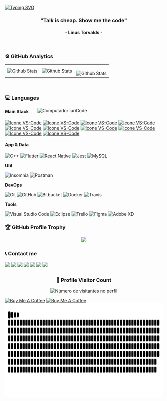 [![Typing SVG](https://readme-typing-svg.herokuapp.com?color=FF3670&size=35&center=true&vCenter=true&width=1000&lines=Welcome+to+my+GitHub+profile!;My+name+is+Vitor+C.+Silva;I'm+Software+Engineer+and+Developer)](https://git.io/typing-svg)

<h3 align="center">"Talk is cheap. Show me the code"</h3>
<h4 align="center">- Linus Torvalds -</h4>
<br>

### ⚙️ GitHub Analytics

<table>
  <tr>
    <td>
      <img
        align="left"
        src="https://github-readme-stats.vercel.app/api?username=vitorcaetanodev&theme=dark&hide_border=false"
        alt="Github Stats"
      />
    </td>
    <td>
     <img
        align="left"
        src="https://github-readme-streak-stats.herokuapp.com/?user=vitorcaetanodev&theme=dark&hide_border=false"
        alt="Github Stats"
      />
    </td>
    <td>
      <br />
       <img
        align="left"
        src="https://github-readme-stats.vercel.app/api/top-langs/?username=vitorcaetanodev&theme=dark&hide_border=false&count_private=true&layout=compact&hide_progress=true"
        alt="Github Stats"
      />
    </td>
  </tr>
</table>


<br>

### 💻 Languages

<img src="https://raw.githubusercontent.com/MicaelliMedeiros/micaellimedeiros/master/image/computer-illustration.png" min-width="400px" max-width="400px" width="400px" align="right" alt="Computador iuriCode">

#### Main Stack
  [<img height="48px" width="48px" alt="Icone VS-Code" src="https://skillicons.dev/icons?i=html"/>](https://developer.mozilla.org/en-US/docs/Web/HTML)
  [<img height="48px" width="48px" alt="Icone VS-Code" src="https://skillicons.dev/icons?i=css"/>](https://developer.mozilla.org/en-US/docs/Web/CSS)
  [<img height="48px" width="48px" alt="Icone VS-Code" src="https://skillicons.dev/icons?i=js"/>](https://developer.mozilla.org/en-US/docs/Web/JavaScript)
  [<img height="48px" width="48px" alt="Icone VS-Code" src="https://skillicons.dev/icons?i=cs"/>](https://dotnet.microsoft.com/pt-br/languages/csharp)
  [<img height="48px" width="48px" alt="Icone VS-Code" src="https://skillicons.dev/icons?i=net"/>](https://dotnet.microsoft.com/pt-br/)
  [<img height="48px" width="48px" alt="Icone VS-Code" src="https://skillicons.dev/icons?i=nodejs"/>](https://nodejs.org/en)
  [<img height="48px" width="48px" alt="Icone VS-Code" src="https://skillicons.dev/icons?i=react"/>](https://react.dev/)
  [<img height="48px" width="48px" alt="Icone VS-Code" src="https://skillicons.dev/icons?i=python"/>](https://sass-lang.com/)
  [<img height="48px" width="48px" alt="Icone VS-Code" src="https://skillicons.dev/icons?i=java"/>](https://www.java.com/pt-BR/)
  [<img height="48px" width="48px" alt="Icone VS-Code" src="https://skillicons.dev/icons?i=php"/>](https://www.php.net/)


#### App & Data

![C++](https://img.shields.io/badge/-C++-333333?style=flat&logo=C%2B%2B&logoColor=00599C)
![Flutter](https://img.shields.io/badge/-Flutter-333333?style=flat&logo=Flutter)
![React Native](https://img.shields.io/badge/-React%20Native-333333?style=flat&logo=react)
![Jest](https://img.shields.io/badge/-Jest-333333?style=flat&logo=jest)
![MySQL](https://img.shields.io/badge/-MySQL-333333?style=flat&logo=mysql)

**Util**

![Insomnia](https://img.shields.io/badge/-Insomnia-333333?style=flat&logo=insomnia)
![Postman](https://img.shields.io/badge/-Postman-333333?style=flat&logo=postman)

**DevOps**

![Git](https://img.shields.io/badge/-Git-333333?style=flat&logo=git)
![GitHub](https://img.shields.io/badge/-GitHub-333333?style=flat&logo=github)
![Bitbucket](https://img.shields.io/badge/-Bitbucket-333333?style=flat&logo=bitbucket)
![Docker](https://img.shields.io/badge/-Docker-333333?style=flat&logo=docker)
![Travis](https://img.shields.io/badge/-Travis-333333?style=flat&logo=travis)

**Tools**

![Visual Studio Code](https://img.shields.io/badge/-Visual%20Studio%20Code-333333?style=flat&logo=visual-studio-code&logoColor=007ACC)
![Eclipse](https://img.shields.io/badge/-Eclipse-333333?style=flat&logo=eclipse-ide&logoColor=2C2255)
![Trello](https://img.shields.io/badge/-Trello-333333?style=flat&logo=trello&logoColor=007ACC)
![Figma](https://img.shields.io/badge/-Figma-333333?style=flat&logo=figma&logoColor=007ACC)
![Adobe XD](https://img.shields.io/badge/-Adobe%20XD-333333?style=flat&logo=adobe-xd&logoColor=007ACC)
<br>

### 🏆 GitHub Profile Trophy

<p align="center">
  <a
    href="https://github.com/ryo-ma/github-profile-trophy"
    title="repositório de troféus"
  >
    <img
      width="800"
      src="https://github-profile-trophy.vercel.app/?username=iuricode&column=8&theme=darkhub&no-frame=true&no-bg=true"
    />
  </a>
</p>


### 📞 Contact me

  
  <a href="https://www.youtube.com/channel/UCjEW9vUlRT_nelFlfkIFVLg" target="_blank"><img src="https://img.shields.io/badge/YouTube-FF0000?style=for-the-badge&logo=youtube&logoColor=white" target="_blank"></a>
  <a href="https://www.instagram.com/vitor_caetano_silva/" target="_blank"><img src="https://img.shields.io/badge/-Instagram-%23E4405F?style=for-the-badge&logo=instagram&logoColor=white" target="_blank"></a>
 	<a href="https://www.twitch.tv/vitor_caetano_silva" target="_blank"><img src="https://img.shields.io/badge/Twitch-9146FF?style=for-the-badge&logo=twitch&logoColor=white" target="_blank"></a>
 <a href="https://discord.gg/h8SQEryn" target="_blank"><img src="https://img.shields.io/badge/Discord-7289DA?style=for-the-badge&logo=discord&logoColor=white" target="_blank"></a> 
  <a href = "mailto:vitorcaetanoweb@gmail.com"><img src="https://img.shields.io/badge/-Gmail-%23333?style=for-the-badge&logo=gmail&logoColor=white" target="_blank"></a>
  <a href="https://www.linkedin.com/in/vitorcaetanos" target="_blank"><img src="https://img.shields.io/badge/-LinkedIn-%230077B5?style=for-the-badge&logo=linkedin&logoColor=white" target="_blank"></a> 
  <a href="https://api.whatsapp.com/send?phone=5511960621451&text=Ol%C3%A1,%20gostaria%20de%20falar%20com%20voc%C3%AA%20sobre..." target="_blank"><img src="https://img.shields.io/badge/-WhatsApp-25d366?style=for-the-badge&labelColor=25d366&logo=whatsapp&logoColor=white" target="_blank"></a> 
  ##
  

<div align="center">
  <h3><b>📍 Profile Visitor Count</b></h3>
</div>

<p align="center">
  <img
    src="https://profile-counter.glitch.me/vitorcaetanodev/count.svg"
    alt="Número de visitantes no perfil"
  />
</p>



<div><a href="https://www.paypal.com/donate/?hosted_button_id=T9EVA9YFZ5SHA" target="_blank"><img src="http://pluspng.com/img-png/paypal-donate-button-png--770.png" alt="Buy Me A Coffee" style="height: 60px !important;width: 127px !important;" ></a> <a href="https://www.buymeacoffee.com/vitorcaetanoweb" target="_blank"><img src="https://cdn.buymeacoffee.com/buttons/v2/default-yellow.png" alt="Buy Me A Coffee" style="height: 60px !important;width: 217px !important;" ></a></div>

<picture>
  <source media="(prefers-color-scheme: dark)" srcset="https://raw.githubusercontent.com/platane/platane/output/github-contribution-grid-snake-dark.svg">
  <source media="(prefers-color-scheme: light)" srcset="https://raw.githubusercontent.com/platane/platane/output/github-contribution-grid-snake.svg">
  <img alt="github contribution grid snake animation" src="https://raw.githubusercontent.com/platane/platane/output/github-contribution-grid-snake.svg" style="height: 300px !important;width: 900px !important;">
</picture>
